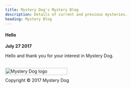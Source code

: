 ```yaml
---
title: Mystery Dog's Mystery Blog
description: Details of current and previous mysteries.
heading: Mystery Blog
---
```


<h4>Hello</h4>
<b>July  27 2017</b>
<p>Hello and thank you for your interest in Mystery Dog.</p>

<br><img src="https://cdn.shopify.com/s/files/1/2212/7751/files/MysteryDog_logo_web.png?4061547665473719697" alt="Mystery Dog logo" height="23" width="200" align=left></br>
<p>Copyright © 2017 Mystery Dog</p>
